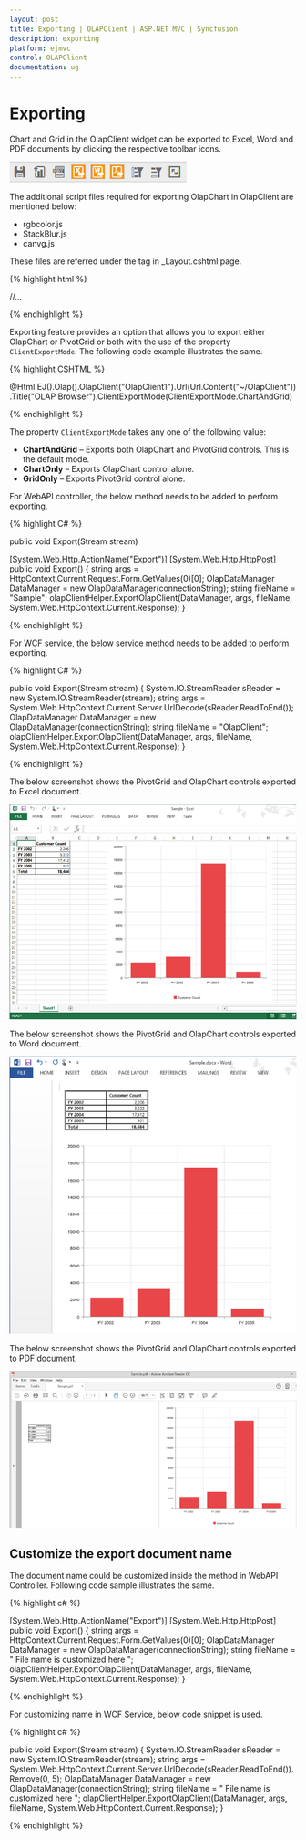 ```yaml
---
layout: post
title: Exporting | OLAPClient | ASP.NET MVC | Syncfusion
description: exporting
platform: ejmvc
control: OLAPClient
documentation: ug
---
```


# Exporting

Chart and Grid in the OlapClient widget can be exported to Excel, Word and PDF documents by clicking the respective toolbar icons.

![](Exporting_images/exporticon.png)

The additional script files required for exporting OlapChart in OlapClient are mentioned below:

* rgbcolor.js 
* StackBlur.js 
* canvg.js

These files are referred under the <head> tag in _Layout.cshtml page. 

{% highlight html %}

<head>
    //...
    <script type="text/javascript" src="http://gabelerner.github.io/canvg/rgbcolor.js"></script>
    <script type="text/javascript" src="http://gabelerner.github.io/canvg/StackBlur.js"></script>
    <script type="text/javascript" src="http://gabelerner.github.io/canvg/canvg.js"></script>
</head>   
    
{% endhighlight %}

Exporting feature provides an option that allows you to export either OlapChart or PivotGrid or both with the use of the property `ClientExportMode`.  The following code example illustrates the same. 

{% highlight CSHTML %}

@Html.EJ().Olap().OlapClient("OlapClient1").Url(Url.Content("~/OlapClient")).Title("OLAP Browser").ClientExportMode(ClientExportMode.ChartAndGrid)

{% endhighlight %}

The property `ClientExportMode` takes any one of the following value:

* **ChartAndGrid** – Exports both OlapChart and PivotGrid controls. This is the default mode.
* **ChartOnly** – Exports OlapChart control alone.
* **GridOnly** – Exports PivotGrid control alone.

For WebAPI controller, the below method needs to be added to perform exporting.


{% highlight C# %}

public void Export(Stream stream)

[System.Web.Http.ActionName("Export")]
[System.Web.Http.HttpPost]
public void Export()
{
    string args = HttpContext.Current.Request.Form.GetValues(0)[0];
    OlapDataManager DataManager = new OlapDataManager(connectionString);
    string fileName = "Sample";
    olapClientHelper.ExportOlapClient(DataManager, args, fileName,
    System.Web.HttpContext.Current.Response);
}

{% endhighlight %}

For WCF service, the below service method needs to be added to perform exporting.

{% highlight C# %}

public void Export(Stream stream)
{
    System.IO.StreamReader sReader = new System.IO.StreamReader(stream);
    string args = System.Web.HttpContext.Current.Server.UrlDecode(sReader.ReadToEnd());
    OlapDataManager DataManager = new OlapDataManager(connectionString);
    string fileName = "OlapClient";
    olapClientHelper.ExportOlapClient(DataManager, args, fileName,
    System.Web.HttpContext.Current.Response);
}

{% endhighlight %}

The below screenshot shows the PivotGrid and OlapChart controls exported to Excel document.

![](Exporting_images/excelexport.png)

The below screenshot shows the PivotGrid and OlapChart controls exported to Word document.

![](Exporting_images/wordexport.png)

The below screenshot shows the PivotGrid and OlapChart controls exported to PDF document.

![](Exporting_images/pdfexport.png)

## Customize the export document name

The document name could be customized inside the method in WebAPI Controller. Following code sample illustrates the same.

{% highlight c# %}

[System.Web.Http.ActionName("Export")]
[System.Web.Http.HttpPost]
public void Export() {
    string args = HttpContext.Current.Request.Form.GetValues(0)[0];
    OlapDataManager DataManager = new OlapDataManager(connectionString);
    string fileName = " File name is customized here ";
    olapClientHelper.ExportOlapClient(DataManager, args, fileName, System.Web.HttpContext.Current.Response);
}

{% endhighlight %}

For customizing name in WCF Service, below code snippet is used.

{% highlight c# %}

public void Export(Stream stream) {
    System.IO.StreamReader sReader = new System.IO.StreamReader(stream);
    string args = System.Web.HttpContext.Current.Server.UrlDecode(sReader.ReadToEnd()).Remove(0, 5);
    OlapDataManager DataManager = new OlapDataManager(connectionString);
    string fileName = " File name is customized here ";
    olapClientHelper.ExportOlapClient(DataManager, args, fileName, System.Web.HttpContext.Current.Response);
}

{% endhighlight %}